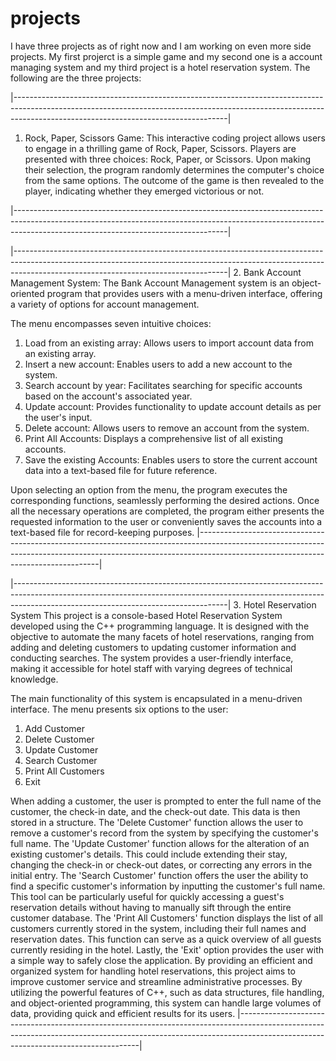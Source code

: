 # projects
I have three projects as of right now and I am working on even more side projects. My first projerct is a simple game and my second one is a account managing system and my third project is a hotel reservation system. The following are the three projects:

|-----------------------------------------------------------------------------------------------------------------------------------------------------------------------------------------------------------------|
1. Rock, Paper, Scissors Game:
This interactive coding project allows users to engage in a thrilling game of Rock, Paper, Scissors. Players are presented with three choices: Rock, Paper, or Scissors.
Upon making their selection, the program randomly determines the computer's choice from the same options.
The outcome of the game is then revealed to the player, indicating whether they emerged victorious or not.

|-----------------------------------------------------------------------------------------------------------------------------------------------------------------------------------------------------------------|


|-----------------------------------------------------------------------------------------------------------------------------------------------------------------------------------------------------------------|
2. Bank Account Management System:
The Bank Account Management system is an object-oriented program that provides users with a menu-driven interface, offering a variety of options for account management.

  The menu encompasses seven intuitive choices:
  1. Load from an existing array: Allows users to import account data from an existing array.
  2. Insert a new account: Enables users to add a new account to the system.
  3. Search account by year: Facilitates searching for specific accounts based on the account's associated year.
  4. Update account: Provides functionality to update account details as per the user's input.
  5. Delete account: Allows users to remove an account from the system.
  6. Print All Accounts: Displays a comprehensive list of all existing accounts.
  7. Save the existing Accounts: Enables users to store the current account data into a text-based file for future reference.

  Upon selecting an option from the menu, the program executes the corresponding functions, seamlessly performing the desired actions. 
  Once all the necessary operations are completed, the program either presents the requested information to the user or conveniently saves the accounts into a text-based file for record-keeping purposes.
|-----------------------------------------------------------------------------------------------------------------------------------------------------------------------------------------------------------------|

  
|-----------------------------------------------------------------------------------------------------------------------------------------------------------------------------------------------------------------|
3. Hotel Reservation System
  This project is a console-based Hotel Reservation System developed using the C++ programming language. It is designed with the objective to automate the many facets of hotel reservations, ranging from adding and deleting customers to updating customer information and conducting searches. The system provides a user-friendly interface, making it accessible for hotel staff with varying degrees of technical knowledge.

The main functionality of this system is encapsulated in a menu-driven interface. The menu presents six options to the user:

1. Add Customer
2. Delete Customer
3. Update Customer
4. Search Customer
5. Print All Customers
6. Exit

When adding a customer, the user is prompted to enter the full name of the customer, the check-in date, and the check-out date. This data is then stored in a structure. The 'Delete Customer' function allows the user to remove a customer's record from the system by specifying the customer's full name. The 'Update Customer' function allows for the alteration of an existing customer's details. This could include extending their stay, changing the check-in or check-out dates, or correcting any errors in the initial entry.
The 'Search Customer' function offers the user the ability to find a specific customer's information by inputting the customer's full name. This tool can be particularly useful for quickly accessing a guest's reservation details without having to manually sift through the entire customer database.
The 'Print All Customers' function displays the list of all customers currently stored in the system, including their full names and reservation dates. This function can serve as a quick overview of all guests currently residing in the hotel.
Lastly, the 'Exit' option provides the user with a simple way to safely close the application.
By providing an efficient and organized system for handling hotel reservations, this project aims to improve customer service and streamline administrative processes. By utilizing the powerful features of C++, such as data structures, file handling, and object-oriented programming, this system can handle large volumes of data, providing quick and efficient results for its users.
|-----------------------------------------------------------------------------------------------------------------------------------------------------------------------------------------------------------------|
